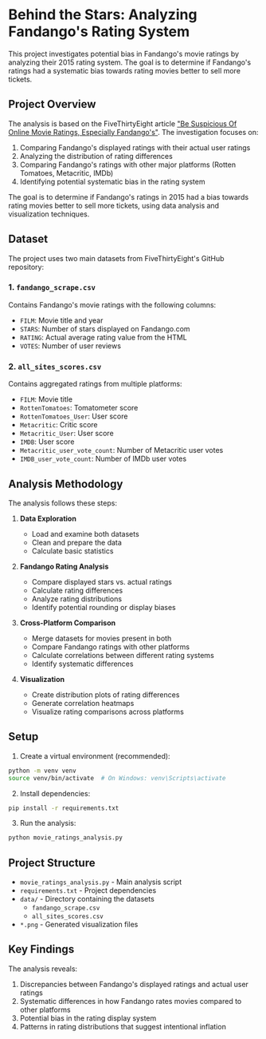 # Behind the Stars: Analyzing Fandango's Rating System

This project investigates potential bias in Fandango's movie ratings by analyzing their 2015 rating system. The goal is to determine if Fandango's ratings had a systematic bias towards rating movies better to sell more tickets.

## Project Overview

The analysis is based on the FiveThirtyEight article ["Be Suspicious Of Online Movie Ratings, Especially Fandango's"](http://fivethirtyeight.com/features/fandango-movies-ratings/). The investigation focuses on:

1. Comparing Fandango's displayed ratings with their actual user ratings
2. Analyzing the distribution of rating differences
3. Comparing Fandango's ratings with other major platforms (Rotten Tomatoes, Metacritic, IMDb)
4. Identifying potential systematic bias in the rating system

The goal is to determine if Fandango's ratings in 2015 had a bias towards rating movies better to sell more tickets, using data analysis and visualization techniques.

## Dataset

The project uses two main datasets from FiveThirtyEight's GitHub repository:

### 1. `fandango_scrape.csv`
Contains Fandango's movie ratings with the following columns:
- `FILM`: Movie title and year
- `STARS`: Number of stars displayed on Fandango.com
- `RATING`: Actual average rating value from the HTML
- `VOTES`: Number of user reviews

### 2. `all_sites_scores.csv`
Contains aggregated ratings from multiple platforms:
- `FILM`: Movie title
- `RottenTomatoes`: Tomatometer score
- `RottenTomatoes_User`: User score
- `Metacritic`: Critic score
- `Metacritic_User`: User score
- `IMDB`: User score
- `Metacritic_user_vote_count`: Number of Metacritic user votes
- `IMDB_user_vote_count`: Number of IMDb user votes

## Analysis Methodology

The analysis follows these steps:

1. **Data Exploration**
   - Load and examine both datasets
   - Clean and prepare the data
   - Calculate basic statistics

2. **Fandango Rating Analysis**
   - Compare displayed stars vs. actual ratings
   - Calculate rating differences
   - Analyze rating distributions
   - Identify potential rounding or display biases

3. **Cross-Platform Comparison**
   - Merge datasets for movies present in both
   - Compare Fandango ratings with other platforms
   - Calculate correlations between different rating systems
   - Identify systematic differences

4. **Visualization**
   - Create distribution plots of rating differences
   - Generate correlation heatmaps
   - Visualize rating comparisons across platforms

## Setup

1. Create a virtual environment (recommended):
```bash
python -m venv venv
source venv/bin/activate  # On Windows: venv\Scripts\activate
```

2. Install dependencies:
```bash
pip install -r requirements.txt
```

3. Run the analysis:
```bash
python movie_ratings_analysis.py
```

## Project Structure

- `movie_ratings_analysis.py` - Main analysis script
- `requirements.txt` - Project dependencies
- `data/` - Directory containing the datasets
  - `fandango_scrape.csv`
  - `all_sites_scores.csv`
- `*.png` - Generated visualization files

## Key Findings

The analysis reveals:
1. Discrepancies between Fandango's displayed ratings and actual user ratings
2. Systematic differences in how Fandango rates movies compared to other platforms
3. Potential bias in the rating display system
4. Patterns in rating distributions that suggest intentional inflation